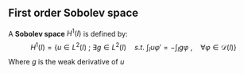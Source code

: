 ## First order Sobolev space
A **Sobolev space** $H^1(I)$ is defined by:
$$
H^1(I) = \biggr\{ u \in L^2(I) \ ; \ \exists g \in L^2(I) \quad s.t. \ \int_I u \varphi' = - \int_I g \varphi \ , \quad \forall \varphi \in \mathcal{D}(I)    \biggr\}
$$
Where $g$ is the weak derivative of $u$